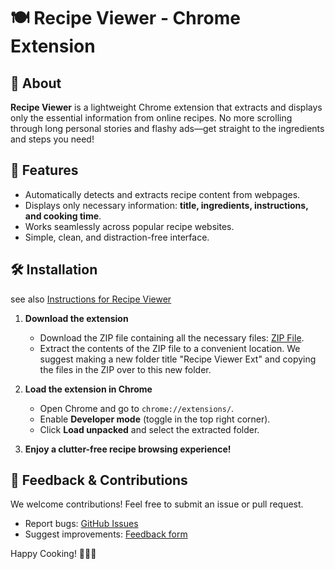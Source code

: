 # 🍽️ Recipe Viewer - Chrome Extension

## 📖 About
**Recipe Viewer** is a lightweight Chrome extension that extracts and displays only the essential information from online recipes. No more scrolling through long personal stories and flashy ads—get straight to the ingredients and steps you need!

## 🚀 Features
- Automatically detects and extracts recipe content from webpages.
- Displays only necessary information: **title, ingredients, instructions, and cooking time**.
- Works seamlessly across popular recipe websites.
- Simple, clean, and distraction-free interface.

## 🛠️ Installation
   see also [Instructions for Recipe Viewer](https://docs.google.com/document/d/1TT3CUGQHv5CJaCau63HJMmz01kBL5MeORjGFLo3dKkM/edit?usp=sharing)
1. **Download the extension**
   - Download the ZIP file containing all the necessary files: [ZIP File](https://github.com/janwils/RecipeExtension/blob/main/RecipeViewerExtension%20(1).zip).
   - Extract the contents of the ZIP file to a convenient location. We suggest making a new folder title "Recipe Viewer Ext" and copying the files in the ZIP over to this new folder.

2. **Load the extension in Chrome**
   - Open Chrome and go to `chrome://extensions/`.
   - Enable **Developer mode** (toggle in the top right corner).
   - Click **Load unpacked** and select the extracted folder.

3. **Enjoy a clutter-free recipe browsing experience!**

## 📩 Feedback & Contributions
We welcome contributions! Feel free to submit an issue or pull request.
- Report bugs: [GitHub Issues](https://github.com/janwils/RecipeExtension/issues)
- Suggest improvements: [Feedback form](https://forms.gle/jYtfFKYaZ3V28Ws6A)

Happy Cooking! 🍳🥗🍕
